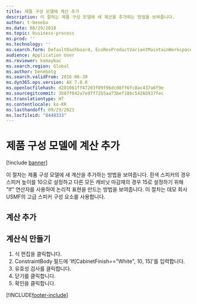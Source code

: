 ```yaml
---
title: 제품 구성 모델에 계산 추가
description: 이 절차는 제품 구성 모델에 새 계산을 추가하는 방법을 보여줍니다.
author: t-benebo
ms.date: 08/29/2018
ms.topic: business-process
ms.prod: ''
ms.technology: ''
ms.search.form: DefaultDashboard, EcoResProductVariantMaintainWorkspace, PCProductConfigurationModelListPage, PCProductConfigurationModelDetails, PCConstraintEditor, PCRuntimeConfiguratorValidate
audience: Application User
ms.reviewer: kamaybac
ms.search.region: Global
ms.author: benebotg
ms.search.validFrom: 2016-06-30
ms.dyn365.ops.version: AX 7.0.0
ms.openlocfilehash: d201061ff47203f09f96dc08ff6fc8ac437a6f9e
ms.sourcegitcommit: 3b87f042a7e97f72b5aa73bef186c5426b937fec
ms.translationtype: HT
ms.contentlocale: ko-KR
ms.lasthandoff: 09/29/2021
ms.locfileid: "8448333"
---
```

# <a name="add-a-calculation-to-a-product-configuration-model"></a>제품 구성 모델에 계산 추가

[!include [banner](../../includes/banner.md)]

이 절차는 제품 구성 모델에 새 계산을 추가하는 방법을 보여줍니다. 흰색 스피커의 경우 스피커 높이를 10으로 설정하고 다른 모든 캐비닛 마감재의 경우 15로 설정하기 위해 "If" 연산자를 사용하여 논리적 표현을 만드는 방법을 보여줍니다. 이 절차는 데모 회사 USMF의 고급 스피커 구성 요소를 사용합니다.


## <a name="add-a-calculation"></a>계산 추가

## <a name="create-calculation-expression"></a>계산식 만들기
1. 식 편집을 클릭합니다.
2. ConstraintBody 필드에 'If[CabinetFinish=="White", 10, 15]'를 입력합니다.
3. 유효성 검사를 클릭합니다.
4. 닫기를 클릭합니다.
5. 확인을 클릭합니다.



[!INCLUDE[footer-include](../../../includes/footer-banner.md)]